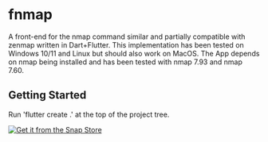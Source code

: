 # fnmap

A front-end for the nmap command similar and partially compatible with zenmap written in Dart+Flutter.
This implementation has been tested on Windows 10/11 and Linux but should also work on MacOS.  The App
depends on nmap being installed and has been tested with nmap 7.93 and nmap 7.60.

## Getting Started

Run 'flutter create .' at the top of the project tree.




[![Get it from the Snap Store](https://snapcraft.io/static/images/badges/en/snap-store-white.svg)](https://snapcraft.io/fnmap)



